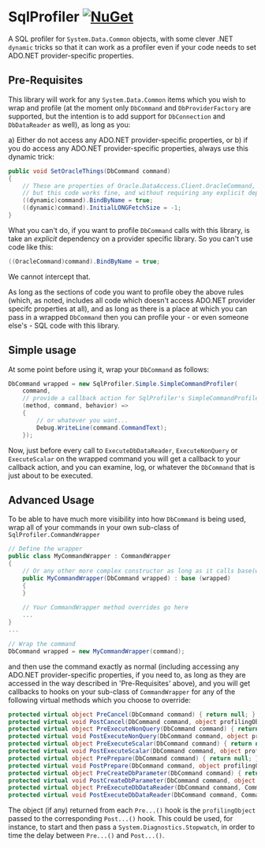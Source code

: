 # SqlProfiler [![NuGet](https://img.shields.io/nuget/v/SqlProfiler.svg)](https://nuget.org/packages/SqlProfiler)

A SQL profiler for `System.Data.Common` objects, with some clever .NET `dynamic` tricks so that it can work as a profiler even if your code needs to set ADO.NET provider-specific properties.

## Pre-Requisites

This library will work for any `System.Data.Common` items which you wish to wrap and profile (at the moment only `DbCommand` and `DbProviderFactory` are supported, but the intention is to add support for `DbConnection` and `DbDataReader` as well), as long as you:

a) Either do not access any ADO.NET provider-specific properties, or b) if you do access any ADO.NET provider-specific properties, always use this dynamic trick:

```c#
public void SetOracleThings(DbCommand command)
{
    // These are properties of Oracle.DataAccess.Client.OracleCommand, not of System.Data.Common.DbCommand,
    // but this code works fine, and without requiring any explicit dependency on the Oracle ADO.NET library
    ((dynamic)command).BindByName = true;
    ((dynamic)command).InitialLONGFetchSize = -1;
}
```

What you can't do, if you want to profile `DbCommand` calls with this library, is take an *explicit* dependency on a provider specific library. So you can't use code like this:

```c#
((OracleCommand)command).BindByName = true;
```

We cannot intercept that.

As long as the sections of code you want to profile obey the above rules (which, as noted, includes all code which doesn't access ADO.NET provider specifc properties at all), and as long as there is a place at which you can pass in a wrapped `DbCommand` then you can profile your - or even someone else's - SQL code with this library.

## Simple usage

At some point before using it, wrap your `DbCommand` as follows:

```c#
DbCommand wrapped = new SqlProfiler.Simple.SimpleCommandProfiler(
    command,
    // provide a callback action for SqlProfiler's SimpleCommandProfiler
    (method, command, behavior) =>
    {
        // or whatever you want...
        Debug.WriteLine(command.CommandText);
    });
```

Now, just before every call to `ExecuteDbDataReader`, `ExecuteNonQuery` or `ExecuteScalar` on the wrapped command you will get a callback to your callback action, and you can examine, log, or whatever the `DbCommand` that is just about to be executed.

## Advanced Usage

To be able to have much more visibility into how `DbCommand` is being used, wrap all of your commands in your own sub-class of `SqlProfiler.CommandWrapper`

```c#
// Define the wrapper
public class MyCommandWrapper : CommandWrapper
{
    // Or any other more complex constructor as long as it calls base(wrapped)
    public MyCommandWrapper(DbCommand wrapped) : base (wrapped)
    {
    }
    
    // Your CommandWrapper method overrides go here
    ...
}
...

// Wrap the command
DbCommand wrapped = new MyCommandWrapper(command);
```

and then use the command exactly as normal (including accessing any ADO.NET provider-specific properties, if you need to, as long as they are accessed in the way described in 'Pre-Requisites' above), and you will get callbacks to hooks on your sub-class of `CommandWrapper` for any of the following virtual methods which you choose to override:

```c#
protected virtual object PreCancel(DbCommand command) { return null; }
protected virtual void PostCancel(DbCommand command, object profilingObject) {}
protected virtual object PreExecuteNonQuery(DbCommand command) { return null; }
protected virtual void PostExecuteNonQuery(DbCommand command, object profilingObject) {}
protected virtual object PreExecuteScalar(DbCommand command) { return null; }
protected virtual void PostExecuteScalar(DbCommand command, object profilingObject) {}
protected virtual object PrePrepare(DbCommand command) { return null; }
protected virtual void PostPrepare(DbCommand command, object profilingObject) {}
protected virtual object PreCreateDbParameter(DbCommand command) { return null; }
protected virtual void PostCreateDbParameter(DbCommand command, object profilingObject) {}
protected virtual object PreExecuteDbDataReader(DbCommand command, CommandBehavior behavior) { return null; }
protected virtual void PostExecuteDbDataReader(DbCommand command, CommandBehavior behavior, object profilingObject) {}
```

The object (if any) returned from each `Pre...()` hook is the `profilingObject` passed to the corresponding `Post...()` hook. This could be used, for instance, to start and then pass a `System.Diagnostics.Stopwatch`, in order to time the delay between `Pre...()` and `Post...()`.
